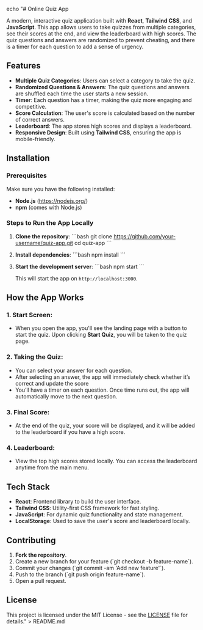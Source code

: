 echo "# Online Quiz App

A modern, interactive quiz application built with **React**, **Tailwind CSS**, and **JavaScript**. This app allows users to take quizzes from multiple categories, see their scores at the end, and view the leaderboard with high scores. The quiz questions and answers are randomized to prevent cheating, and there is a timer for each question to add a sense of urgency.

## Features

- **Multiple Quiz Categories**: Users can select a category to take the quiz.
- **Randomized Questions & Answers**: The quiz questions and answers are shuffled each time the user starts a new session.
- **Timer**: Each question has a timer, making the quiz more engaging and competitive.
- **Score Calculation**: The user's score is calculated based on the number of correct answers.
- **Leaderboard**: The app stores high scores and displays a leaderboard.
- **Responsive Design**: Built using **Tailwind CSS**, ensuring the app is mobile-friendly.

## Installation

### Prerequisites

Make sure you have the following installed:

- **Node.js** (https://nodejs.org/)
- **npm** (comes with Node.js)

### Steps to Run the App Locally

1. **Clone the repository**:
   \`\`\`bash
   git clone https://github.com/your-username/quiz-app.git
   cd quiz-app
   \`\`\`

2. **Install dependencies**:
   \`\`\`bash
   npm install
   \`\`\`

3. **Start the development server**:
   \`\`\`bash
   npm start
   \`\`\`

   This will start the app on `http://localhost:3000`.

## How the App Works

### 1. **Start Screen**:
   - When you open the app, you'll see the landing page with a button to start the quiz. Upon clicking **Start Quiz**, you will be taken to the quiz page.

### 2. **Taking the Quiz**:
   - You can select your answer for each question.
   - After selecting an answer, the app will immediately check whether it’s correct and update the score
   - You’ll have a timer on each question. Once time runs out, the app will automatically move to the next question.

### 3. **Final Score**:
   - At the end of the quiz, your score will be displayed, and it will be added to the leaderboard if you have a high score.

### 4. **Leaderboard**:
   - View the top high scores stored locally. You can access the leaderboard anytime from the main menu.

## Tech Stack

- **React**: Frontend library to build the user interface.
- **Tailwind CSS**: Utility-first CSS framework for fast styling.
- **JavaScript**: For dynamic quiz functionality and state management.
- **LocalStorage**: Used to save the user's score and leaderboard locally.

## Contributing

1. **Fork the repository**.
2. Create a new branch for your feature (\`git checkout -b feature-name\`).
3. Commit your changes (\`git commit -am 'Add new feature'\`).
4. Push to the branch (\`git push origin feature-name\`).
5. Open a pull request.

## License

This project is licensed under the MIT License - see the [LICENSE](LICENSE) file for details." > README.md
